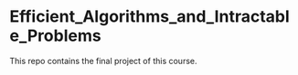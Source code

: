 # Efficient_Algorithms_and_Intractable_Problems
This repo contains the final project of this course.
